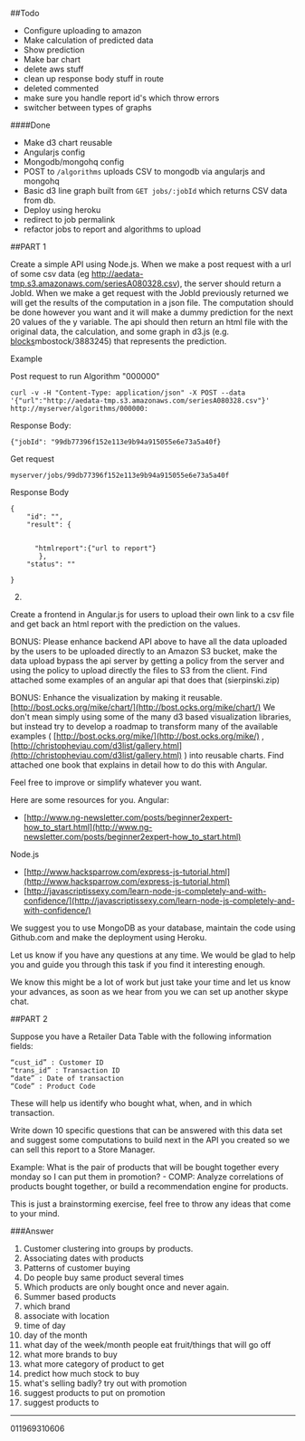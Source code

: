 ##Todo

- Configure uploading to amazon
- Make calculation of predicted data
- Show prediction
- Make bar chart
- delete aws stuff
- clean up response body stuff in route
- deleted commented
- make sure you handle report id's which throw errors
- switcher between types of graphs

####Done

- Make d3 chart reusable
- Angularjs config
- Mongodb/mongohq config
- POST to `/algorithms` uploads CSV to mongodb via angularjs and mongohq
- Basic d3 line graph built from `GET jobs/:jobId` which returns CSV data from db.
- Deploy using heroku
- redirect to job permalink
- refactor jobs to report and algorithms to upload


##PART 1
 
Create a simple API using Node.js. 
When we make a post request with a url of some csv data (eg http://aedata-tmp.s3.amazonaws.com/seriesA080328.csv), the server should return a JobId.
When we make a get request with the JobId previously returned we will get the results of the computation in a json file. The computation should be done however you want and it will make a dummy prediction for the next 20 values of the y variable. The api should then return an html file with the original data, the calculation, and some graph in d3.js (e.g. [blocks](http://bl.ocks.org/)mbostock/3883245) that represents the prediction.

Example

Post request to run Algorithm "000000"

	curl -v -H "Content-Type: application/json" -X POST --data '{"url":"http://aedata-tmp.s3.amazonaws.com/seriesA080328.csv"}' http://myserver/algorithms/000000:


Response Body: 

	{"jobId": "99db77396f152e113e9b94a915055e6e73a5a40f}

Get request

	myserver/jobs/99db77396f152e113e9b94a915055e6e73a5a40f


Response Body

    {
        "id": "",
        "result": {


          "htmlreport":{"url to report"}
           },
        "status": "" 

    } 


2.
Create a frontend in Angular.js for users to upload their own link to a csv file and get back an html report with the prediction on the values.

BONUS: Please enhance backend API above to have all the data uploaded by the users to be uploaded directly to an Amazon S3 bucket, make the data upload bypass the api server by getting a policy from the server and using the policy to upload directly the files to S3 from the client. Find attached some examples of an angular api that does that (sierpinski.zip)

BONUS: Enhance the visualization by making it reusable. [http://bost.ocks.org/mike/chart/](http://bost.ocks.org/mike/chart/)
We don't mean simply using some of the many d3 based visualization libraries, but instead try to develop a roadmap to transform many of the available examples ( [http://bost.ocks.org/mike/](http://bost.ocks.org/mike/) , 
[http://christopheviau.com/d3list/gallery.html](http://christopheviau.com/d3list/gallery.html) ) into reusable charts. Find attached one book that explains in detail how to do this with Angular.

Feel free to improve or simplify whatever you want.

Here are some resources for you.
Angular:

- [http://www.ng-newsletter.com/posts/beginner2expert-how_to_start.html](http://www.ng-newsletter.com/posts/beginner2expert-how_to_start.html)

Node.js

- [http://www.hacksparrow.com/express-js-tutorial.html](http://www.hacksparrow.com/express-js-tutorial.html)
- [http://javascriptissexy.com/learn-node-js-completely-and-with-confidence/](http://javascriptissexy.com/learn-node-js-completely-and-with-confidence/)

We suggest you to use MongoDB as your database, maintain the code using Github.com and make the deployment using Heroku.

Let us know if you have any questions at any time. We would be glad to help you and guide you through this task if you find it interesting enough.

We know this might be a lot of work but just take your time and let us know your advances, as soon as we hear from you we can set up another skype chat.


##PART 2

Suppose you have a Retailer Data Table with the following information fields:

	“cust_id” : Customer ID
	“trans_id” : Transaction ID
	“date” : Date of transaction
	“Code” : Product Code

These will help us identify who bought what, when, and in which transaction.

Write down 10 specific questions that can be answered with this data set and suggest some computations to build next in the API you created so we can sell this report to a Store Manager.

Example: 
What is the pair of products that will be bought together every monday so I can put them in promotion? - COMP: Analyze correlations of products bought together, or build a recommendation engine for products.

This is just a brainstorming exercise, feel free to throw any ideas that come to your mind.

###Answer

1. Customer clustering into groups by products.
2. Associating dates with products
3. Patterns of customer buying
4. Do people buy same product several times
5. Which products are only bought once and never again.
6. Summer based products
7. which brand
8. associate with location
9. time of day
10. day of the month
11. what day of the week/month people eat fruit/things that will go off
12. what more brands to buy
13. what more category of product to get
14. predict how much stock to buy
15. what's selling badly? try out with promotion
16. suggest products to put on promotion
17. suggest products to 

----------

011969310606